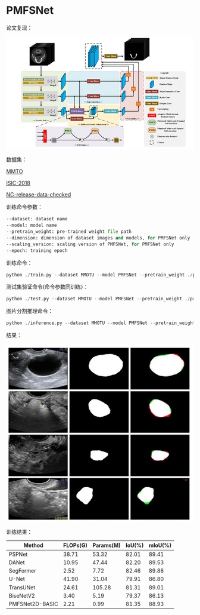 # PMFSNet

论文复现：

![image-20250604153728722](assets/image-20250604153728722.png)

数据集：

[MMTO](https://pan.baidu.com/share/init?surl=0AT7fqgbK2s507tr1MfpTQ&pwd=mo3c)

[ISIC-2018](https://pan.baidu.com/s/16vla-i12GSwjqTTGc0CXSA?pwd=qola)

[NC-release-data-checked](https://pan.baidu.com/s/10qf6k10GE9OHYcJ76wrx-w?pwd=6ad8)

训练命令参数：

```py
--dataset: dataset name
--model: model name
--pretrain_weight: pre-trained weight file path
--dimension: dimension of dataset images and models, for PMFSNet only
--scaling_version: scaling version of PMFSNet, for PMFSNet only
--epoch: training epoch
```

训练命令：

```py
python ./train.py --dataset MMOTU --model PMFSNet --pretrain_weight ./pretrain/PMFSNet2D-basic_ILSVRC2012.pth --dimension 2d --scaling_version BASIC --epoch 2000
```

测试集验证命令(命令参数同训练)：

```py
python ./test.py --dataset MMOTU --model PMFSNet --pretrain_weight ./pretrain/PMFSNet2D-BASIC_MMOTU.pth --dimension 2d --scaling_version BASIC
```

图片分割推理命令：

```py
python ./inference.py --dataset MMOTU --model PMFSNet --pretrain_weight ./pretrain/PMFSNet2D-BASIC_MMOTU.pth --dimension 2d --scaling_version BASIC --image_path ./images/453.JPG
```

结果：

![image-20250604154910134](assets/image-20250604154910134.png)

训练结果：

| Method          | FLOPs(G) | Params(M) | IoU(%) | mIoU(%) |
| --------------- | -------- | --------- | ------ | ------- |
| PSPNet          | 38.71    | 53.32     | 82.01  | 89.41   |
| DANet           | 10.95    | 47.44     | 82.20  | 89.53   |
| SegFormer       | 2.52     | 7.72      | 82.46  | 89.88   |
| U-Net           | 41.90    | 31.04     | 79.91  | 86.80   |
| TransUNet       | 24.61    | 105.28    | 81.31  | 89.01   |
| BiseNetV2       | 3.40     | 5.19      | 79.37  | 86.13   |
| PMFSNet2D-BASIC | 2.21     | 0.99      | 81.35  | 88.93   |
